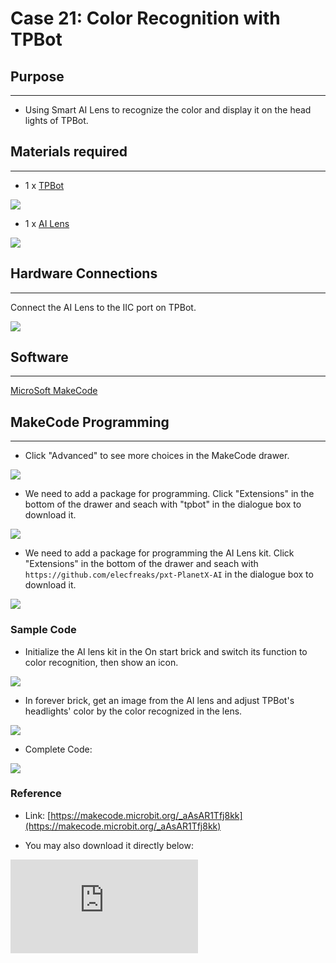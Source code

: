 # Case 21: Color Recognition with TPBot

## Purpose
---
- Using Smart AI Lens to recognize the color and display it on the head lights of TPBot.

## Materials required
---

- 1 x [TPBot](https://shop.elecfreaks.com/products/elecfreaks-micro-bit-tpbot-car-kit-without-micro-bit-board?_pos=1&_sid=f32828112&_ss=r)

![](./images/TPBot_tianpeng_case_20_01.png)

- 1 x  [AI Lens](https://shop.elecfreaks.com/products/elecfreaks-smart-ai-lens-kit?_pos=1&_sid=068025047&_ss=r)

![](./images/TPBot_tianpeng_case_20_02.png)

## Hardware Connections
---
Connect the AI Lens to the IIC port on TPBot.

![](./images/TPBot_tianpeng_case_20_03.png)

## Software
---

[MicroSoft MakeCode](https://makecode.microbit.org/#)


## MakeCode Programming
---


- Click "Advanced" to see more choices in the MakeCode drawer.

![](./images/TPBot_tianpeng_case_20_04.png)

- We need to add a package for programming. Click "Extensions" in the bottom of the drawer and seach with "tpbot" in the dialogue box to download it.

![](./images/TPBot_tianpeng_case_20_05.png)

- We need to add a package for programming the AI Lens kit. Click "Extensions" in the bottom of the drawer and seach with `https://github.com/elecfreaks/pxt-PlanetX-AI` in the dialogue box to download it.

![](./images/TPBot_tianpeng_case_20_06.png)



### Sample Code

- Initialize the AI lens kit in the On start brick and switch its function to color recognition, then show an icon.

![](./images/TPBot_tianpeng_case_21_07.png)

- In forever brick, get an image from the AI lens and adjust TPBot's headlights' color by the color recognized in the lens.

![](./images/TPBot_tianpeng_case_21_08.png)

- Complete Code:

![](./images/TPBot_tianpeng_case_21_09.png)



### Reference
- Link: [https://makecode.microbit.org/_aAsAR1Tfj8kk](https://makecode.microbit.org/_aAsAR1Tfj8kk)

- You may also download it directly below:

<div
    style={{
        position: 'relative',
        paddingBottom: '60%',
        overflow: 'hidden',
    }}
>
    <iframe
        src="https://makecode.microbit.org/_aAsAR1Tfj8kk"
        frameborder="0"
        sandbox="allow-popups allow-forms allow-scripts allow-same-origin"
        style={{
            position: 'absolute',
            width: '100%',
            height: '100%',
        }}
    />
</div>

## Python Programming
---

Add TPBot extension: [https://www.elecfreaks.com/learn-cn/microbitKit/TPbot_tianpeng/TPbot-python.html](https://www.elecfreaks.com/learn-cn/microbitKit/TPbot_tianpeng/TPbot-python.html)

Add AI Lens extension: [https://www.elecfreaks.com/learn-cn/microbitplanetX/ai/Plant-X-EF05035-python.html](https://www.elecfreaks.com/learn-cn/microbitplanetX/ai/Plant-X-EF05035-python.html)

### Code

```
from microbit import *
from AILens import *
from TPBot import *

tp = TPBOT()
ai = AILENS()
# Set the function of AI Lens in color recognition
ai.switch_function(Color)
tp.set_motors_speed(40,40)
while True:
    #  Get an image
    ai.get_image()
    if (ai.get_color_type() == "Blue"):
        tp.set_car_light(0, 0, 255)
        tp.set_car_light(0, 0, 255)
    if (ai.get_color_type() == "Red"):
        tp.set_car_light(255, 0, 0)
        tp.set_car_light(255, 0, 0)
    if (ai.get_color_type() == "Green"):
        tp.set_car_light(0, 255, 0)
        tp.set_car_light(0, 255, 0)
    if (ai.get_color_type() == "Yellow"):
        tp.set_car_light(255, 255, 0)
        tp.set_car_light(255, 255, 0)
```

### Result

The TPBot drives forward,
If the blue card is recognized, the TPBot lights on in blue;
If the red card is recognized, the TPBot lights on in red;
If the green card is recognized, the TPBot lights on in green;
If the yellow card is recognized, the TPBot lights on in yellow.


## Exploration
---


## FAQ
---
Q: TPBot doesn't work with the sample code.
A: It is probably due to the lack of battery power, please try adding the speed of the TPBot or replacing with new batteries.
Q: The AI Lens is not working,  and it does not go to the function page with the sample code.
A: Please try replacing with new batteries.

## Relevant File
---
